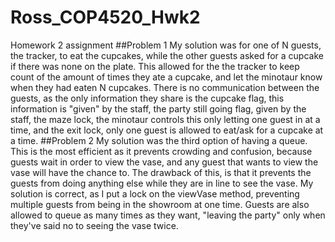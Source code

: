# Ross_COP4520_Hwk2
Homework 2 assignment
##Problem 1
My solution was for one of N guests, the tracker, to eat the cupcakes, while the other guests asked for a cupcake if there was none on the plate.
This allowed for the the tracker to keep count of the amount of times they ate a cupcake, and let the minotaur know when they had eaten
N cupcakes. There is no communication between the guests, as the only information they share is the cupcake flag, this information is "given"
by the staff, the party still going flag, given by the staff, the maze lock, the minotaur controls this only letting one guest in at a time, and
the exit lock, only one guest is allowed to eat/ask for a cupcake at a time.
##Problem 2
My solution was the third option of having a queue. This is the most efficient as it prevents crowding and confusion, because guests wait in order
to view the vase, and any guest that wants to view the vase will have the chance to. The drawback of this, is that it prevents the guests from doing
anything else while they are in line to see the vase. My solution is correct, as I put a lock on the viewVase method, preventing multiple guests
from being in the showroom at one time. Guests are also allowed to queue as many times as they want, "leaving the party" only when they've said no
to seeing the vase twice.
